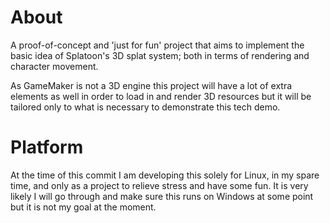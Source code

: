 # About

A proof-of-concept and 'just for fun' project that aims to implement the basic idea of Splatoon's 3D splat system; both in terms of rendering and character movement.

As GameMaker is not a 3D engine this project will have a lot of extra elements as well in order to load in and render 3D resources but it will be tailored only to what is necessary to demonstrate this tech demo.

# Platform

At the time of this commit I am developing this solely for Linux, in my spare time, and only as a project to relieve stress and have some fun. It is very likely I will go through and make sure this runs on Windows at some point but it is not my goal at the moment.
